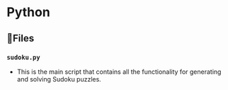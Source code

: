 # Python
## 📂Files
### `sudoku.py`
- This is the main script that contains all the functionality for generating and solving Sudoku puzzles.
